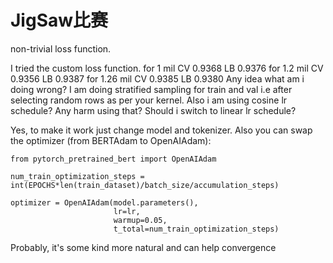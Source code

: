 #  JigSaw比赛

non-trivial loss function.

I tried the custom loss function.
for 1 mil CV 0.9368 LB 0.9376
for 1.2 mil CV 0.9356 LB 0.9387
for 1.26 mil CV 0.9385 LB 0.9380
Any idea what am i doing wrong? I am doing stratified sampling for train and val i.e after selecting random rows as per your kernel.
Also i am using cosine lr schedule? Any harm using that? Should i switch to linear lr schedule?



Yes, to make it work just change model and tokenizer. 
Also you can swap the optimizer (from BERTAdam to OpenAIAdam):

```
from pytorch_pretrained_bert import OpenAIAdam

num_train_optimization_steps = int(EPOCHS*len(train_dataset)/batch_size/accumulation_steps)

optimizer = OpenAIAdam(model.parameters(), 
                       lr=lr,
                       warmup=0.05,
                       t_total=num_train_optimization_steps)
```

Probably, it's some kind more natural and сan help convergence

